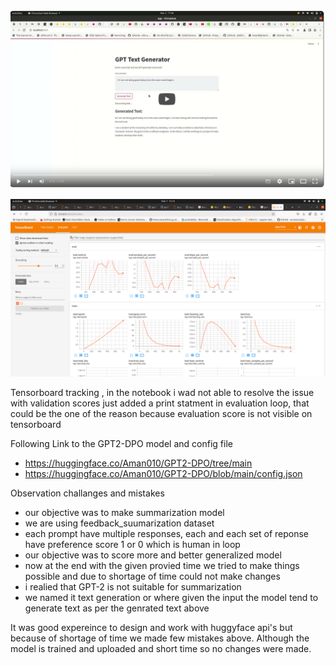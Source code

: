 
[![Watch Video](https://github.com/aman010/A5_-dpo-nlp/blob/main/Screenshot%20from%202025-03-02%2018-28-17.png)](https://youtu.be/TAxzp0Dh7h8)



![Web image](https://github.com/aman010/A5_-dpo-nlp/blob/main/Screenshot%20from%202025-03-01%2013-15-09.png)

Tensorboard tracking , in the notebook i wad not able to resolve the issue with validation scores just added a print statment in evaluation loop,
that could be the one of the reason because evaluation score is not visible on tensorboard


Following Link to the GPT2-DPO model and config file
* https://huggingface.co/Aman010/GPT2-DPO/tree/main
* https://huggingface.co/Aman010/GPT2-DPO/blob/main/config.json




Observation challanges and mistakes

   * our objective was to make summarization model
   * we are using feedback_suumarization dataset
   * each prompt have multiple responses, each and each set of reponse have preference score 1 or 0 which is human in loop
   * our objective was to score more and better generalized model
   * now at the end with the given provied time we tried to make things possible and due to shortage of time could not make changes
   * i realied that GPT-2 is not suitable for summarization
   * we named it text generation or where given the input the model tend to generate text as per the genrated text above

It was good expereince to design and work with huggyface api's but because of shortage of time we made few mistakes above. 
Although the model is trained and uploaded and short time so no changes were made.




